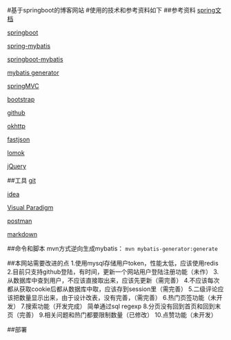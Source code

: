 #基于springboot的博客网站
#使用的技术和参考资料如下
##参考资料
[spring文档](https://spring.io/guides)

[springboot](https://docs.spring.io/spring-boot/docs/2.0.0.RC1/reference/htmlsingle/#boot-features-embedded-database-support)

[spring-mybatis](http://www.mybatis.org/spring/zh/index.html)

[springboot-mybatis](http://www.mybatis.org/spring-boot-starter/mybatis-spring-boot-autoconfigure/)

[mybatis generator](http://www.mybatis.org/generator/)

[springMVC](https://spring.io/guides/gs/serving-web-content/)

[bootstrap](https://v3.bootcss.com/getting-started/)

[github](https://developer.github.com/apps/building-oauth-apps/)

[okhttp](https://square.github.io/okhttp/interceptors/)

[fastjson](https://www.w3cschool.cn/fastjson/fastjson-quickstart.html)

[lomok](https://www.projectlombok.org/)

[jQuery](https://api.jquery.com/)


##工具
[git](https://www.liaoxuefeng.com/wiki/896043488029600)

[idea](https://www.cnblogs.com/anyehome/p/8982348.html)

[Visual Paradigm](https://www.visual-paradigm.com/cn/download/community.jsp)

[postman](https://www.getpostman.com/)

[markdown](https://pandao.github.io/editor.md/)

##命令和脚本
mvn方式逆向生成mybatis：
```mvn mybatis-generator:generate```



##本网站需要改进的点
1.使用mysql存储用户token，性能太低，应该使用redis
2.目前只支持github登陆，有时间，更新一个网站用户登陆注册功能（未作）
3.从数据库中查到用户，不应该直接取出来，应该先更新（需完善）
4.不应该每次都从获取cookie后都从数据库中取，应该存到session里（需完善）
5.二级评论应该把数量显示出来，由于设计改表，没有完善，（需完善）
6.热门页签功能（未开发）
7.搜索功能（开发完成） 简单通过sql regexp
8.分页没有回到首页和回到末页（完善）
9.相关问题和热门都要限制数量（已修改）
10.点赞功能（未开发）


##部署

